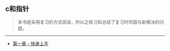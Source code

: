 ## c和指针

> 本书是采用复习的方式阅读，所以之练习和总结了复习时巩固与新解决的问题。

---

+ [第一章 - 快速上手](http://github.com/KevinsBobo/book_code/blob/master/pointers_on_c/01_quickly_start.md)
